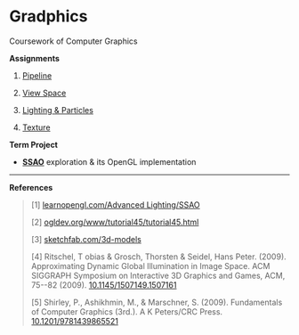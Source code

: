 # Gradphics

Coursework of Computer Graphics


**Assignments**

1. [Pipeline](Pipeline)
   
2. [View Space](ViewSpace)

3. [Lighting & Particles](LightingAndParticles)

4. [Texture](Texture)

**Term Project**

- [**SSAO**](SSAO) exploration & its OpenGL implementation 
  

---

**References**

> [1] [learnopengl.com/Advanced Lighting/SSAO](https://learnopengl.com/Advanced-Lighting/SSAO)
>
> [2] [ogldev.org/www/tutorial45/tutorial45.html](https://ogldev.org/www/tutorial45/tutorial45.html)
>
> [3] [sketchfab.com/3d-models](https://sketchfab.com/3d-models)
>
> [4] Ritschel, T obias & Grosch, Thorsten & Seidel, Hans Peter. (2009). Approximating Dynamic Global Illumination in Image Space. ACM SIGGRAPH Symposium on Interactive 3D Graphics and Games, ACM, 75--82 (2009). [10.1145/1507149.1507161](https://dl.acm.org/doi/10.1145/1507149.1507161)
>
> [5] Shirley, P., Ashikhmin, M., & Marschner, S. (2009). Fundamentals of Computer Graphics (3rd.). A K Peters/CRC Press. [10.1201/9781439865521](https://doi.org/10.1201/9781439865521)
